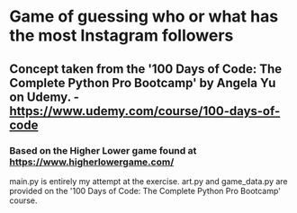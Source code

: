 # Game of guessing who or what has the most Instagram followers
## Concept taken from the '100 Days of Code: The Complete Python Pro Bootcamp' by Angela Yu on Udemy. - https://www.udemy.com/course/100-days-of-code
### Based on the Higher Lower game found at https://www.higherlowergame.com/

main.py is entirely my attempt at the exercise. 
art.py and game_data.py are provided on the '100 Days of Code: The Complete Python Pro Bootcamp' course.

